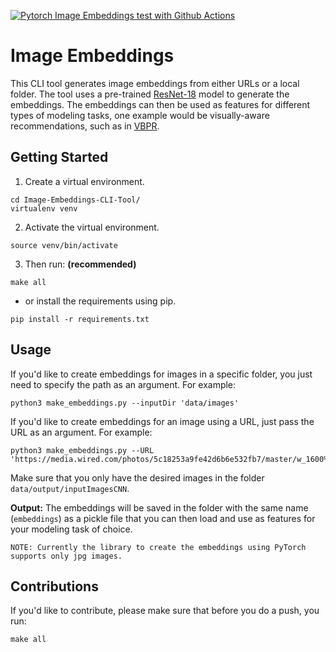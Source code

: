 [![Pytorch Image Embeddings test with Github Actions](https://github.com/omartinez182/Image-Embeddings-CLI-Tool/actions/workflows/main.yml/badge.svg?branch=main)](https://github.com/omartinez182/Image-Embeddings-CLI-Tool/actions/workflows/main.yml)

# Image Embeddings
 
This CLI tool generates image embeddings from either URLs or a local folder. The tool uses a pre-trained [ResNet-18](https://pytorch.org/hub/pytorch_vision_resnet/) model to generate the embeddings. The embeddings can then be used as features for different types of modeling tasks, one example would be visually-aware recommendations, such as in [VBPR](https://arxiv.org/pdf/1510.01784.pdf).


## Getting Started

1) Create a virtual environment.

```
cd Image-Embeddings-CLI-Tool/
virtualenv venv
```

2) Activate the virtual environment.

```
source venv/bin/activate
```

3) Then run: **(recommended)**

```
make all
```

- or install the requirements using pip.

```
pip install -r requirements.txt
```


## Usage

If you'd like to create embeddings for images in a specific folder, you just need to specify the path as an argument. For example:

```
python3 make_embeddings.py --inputDir 'data/images'
```

If you'd like to create embeddings for an image using a URL, just pass the URL as an argument. For example:

```
python3 make_embeddings.py --URL 'https://media.wired.com/photos/5c18253a9fe42d6b6e532fb7/master/w_1600%2Cc_limit/%2520hornless%2520heritage_nikita%2520teryoshin_1.jpg'
```

Make sure that you only have the desired images in the folder ```data/output/inputImagesCNN```. 

**Output:** The embeddings will be saved in the folder with the same name (```embeddings```) as a pickle file that you can then load and use as features for your modeling task of choice.

```NOTE: Currently the library to create the embeddings using PyTorch supports only jpg images.```


## Contributions

If you'd like to contribute, please make sure that before you do a push, you run:

```make all```